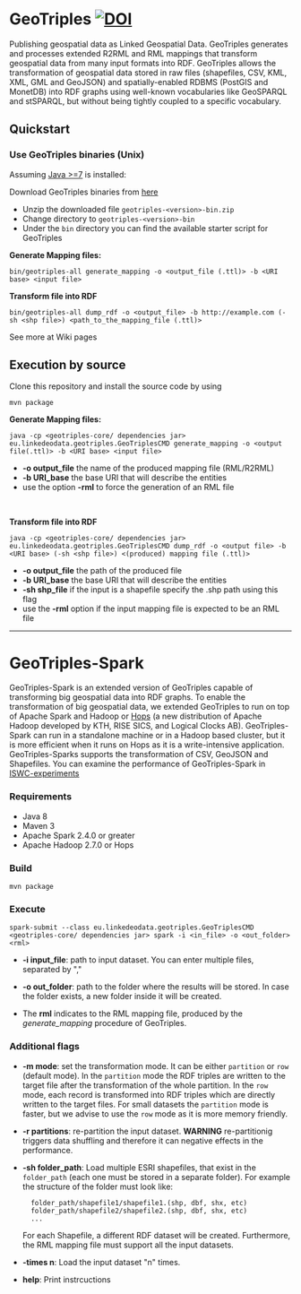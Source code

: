# GeoTriples [![DOI](https://zenodo.org/badge/29589129.svg)](https://zenodo.org/badge/latestdoi/29589129)
Publishing geospatial data as Linked Geospatial Data. GeoTriples generates and processes extended R2RML and RML 
mappings that transform geospatial data from many input formats into RDF. GeoTriples allows the transformation of 
geospatial data stored in raw files (shapefiles, CSV, KML, XML, GML and GeoJSON) and spatially-enabled RDBMS 
(PostGIS and MonetDB) into RDF graphs using well-known vocabularies like GeoSPARQL and stSPARQL, but without being tightly
 coupled to a specific vocabulary. 

## Quickstart ##
### Use GeoTriples binaries (Unix) ###
Assuming [Java >=7](https://www.java.com/en/download/) is installed:

Download GeoTriples binaries from [here](http://geotriples.di.uoa.gr/downloads/geotriples-1.1.6-bin.zip)
*	Unzip the downloaded file `geotriples-<version>-bin.zip`
*	Change directory to `geotriples-<version>-bin`
*	Under the `bin` directory you can find the available starter script for GeoTriples

**Generate Mapping files:**

    bin/geotriples-all generate_mapping -o <output_file (.ttl)> -b <URI base> <input file>

**Transform file into RDF**
    
    bin/geotriples-all dump_rdf -o <output_file> -b http://example.com (-sh <shp file>) <path_to_the_mapping_file (.ttl)>

	
See more at Wiki pages

## Execution by source

Clone this repository and install the source code by using
    
    mvn package 

**Generate Mapping files:**

    java -cp <geotriples-core/ dependencies jar> eu.linkedeodata.geotriples.GeoTriplesCMD generate_mapping -o <output file(.ttl)> -b <URI base> <input file>

* **-o output_file** the name of the produced mapping file (RML/R2RML)
* **-b URI_base** the base URI that will describe the entities
* use the option **-rml** to force the generation of an RML file

<br/>

**Transform file into RDF**

    java -cp <geotriples-core/ dependencies jar> eu.linkedeodata.geotriples.GeoTriplesCMD dump_rdf -o <output file> -b <URI base> (-sh <shp file>) <(produced) mapping file (.ttl)>
    
* **-o output_file** the path of the produced file
* **-b URI_base** the base URI that will describe the entities
* **-sh shp_file** if the input is a shapefile specify the .shp path using this flag 
* use the **-rml** option if the input mapping file is expected to be an RML file 



---

# GeoTriples-Spark

GeoTriples-Spark is an extended version of GeoTriples capable of transforming big geospatial data into RDF graphs.
To enable the transformation of big geospatial
data, we extended GeoTriples to run on top of Apache Spark and Hadoop or [Hops](https://github.com/hopshadoop/hops) (a new distribution of Apache Hadoop developed by KTH, RISE SICS, and Logical Clocks AB). GeoTriples-Spark can
run in a standalone machine or in a Hadoop based cluster, but it is more efficient when it runs on Hops as it is a write-intensive application. GeoTriples-Sparks supports the transformation
of CSV, GeoJSON and Shapefiles. You can examine the performance of GeoTriples-Spark in [ISWC-experiments](https://docs.google.com/spreadsheets/d/1kTQFSUhLVtBTo9zWv184jlVSsY2gCLyfLZ4-UKsvm7A/edit?usp=sharing)

### Requirements
* Java 8
* Maven 3
* Apache Spark 2.4.0 or greater
* Apache Hadoop 2.7.0 or Hops

### Build
    mvn package

### Execute
    spark-submit --class eu.linkedeodata.geotriples.GeoTriplesCMD <geotriples-core/ dependencies jar> spark -i <in_file> -o <out_folder> <rml>

* **-i input_file**: path to input dataset. You can enter multiple files, separated by ","

* **-o out_folder**: path to the folder where the results will be stored. In case the folder exists, a new folder inside it will be created.

* The **rml**  indicates to the RML mapping file, produced by the *generate_mapping* procedure of GeoTriples.

### Additional flags

* **-m mode**: set the transformation mode. It can be either `partition` or `row` (default mode). In the `partition` mode the RDF triples are written to the target file after the transformation of the whole partition. In the `row` mode, each record is transformed into RDF triples which are directly written to the target files. For small datasets the `partition` mode is faster, but we advise to use the `row` mode as it is more memory friendly.
 
* **-r partitions**: re-partition the input dataset. 
**WARNING** re-partitionig triggers data shuffling and therefore it can negative effects in the performance.

* **-sh folder_path**: Load multiple ESRI shapefiles, that exist in the `folder_path` (each one must be stored in a separate folder). For example the structure of the folder must look like:
    
        folder_path/shapefile1/shapefile1.(shp, dbf, shx, etc)
        folder_path/shapefile2/shapefile2.(shp, dbf, shx, etc)
        ...
    For each Shapefile, a different RDF dataset will be created. Furthermore, the RML mapping file must support all the input datasets.
     
* **-times n**: Load the input dataset "n" times.

* **help**: Print instrcuctions   
